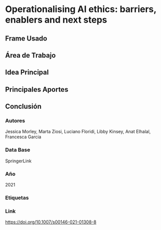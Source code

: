 # Operationalising AI ethics: barriers, enablers and next steps

## Frame Usado
## Área de Trabajo
## Idea Principal
## Principales Aportes
## Conclusión

### Autores
Jessica Morley, Marta Ziosi, Luciano Floridi, Libby Kinsey, Anat Elhalal, Francesca Garcia
### Data Base
SpringerLink
### Año
2021
### Etiquetas
### Link
https://doi.org/10.1007/s00146-021-01308-8




